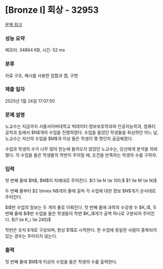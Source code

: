 # [Bronze I] 회상 - 32953 

[문제 링크](https://www.acmicpc.net/problem/32953) 

### 성능 요약

메모리: 34864 KB, 시간: 52 ms

### 분류

자료 구조, 해시를 사용한 집합과 맵, 구현

### 제출 일자

2025년 1월 24일 17:07:50

### 문제 설명

<p>노교수는 지금까지 서울사이버대학교 빅데이터·정보보호학과와 인공지능학과, 컴퓨터공학과 등에서 $N$개의 수업을 진행하였다. 수업을 들었던 학생들을 회상하던 어느 날, 노교수는 자신의 수업을 $M$개 이상 들은 학생이 몇 명인지 궁금해졌다. </p>

<p>수업과 학생의 수가 너무 많아 한눈에 들어오지 않았던 노교수는, 당신에게 분석을 의뢰했다. 각 수업을 들은 학생들의 학번이 주어질 때, 조건을 만족하는 학생의 수를 구하자.</p>

### 입력 

 <p>첫 번째 줄에 $N$, $M$이 차례대로 주어진다. $(1 \le N \le 100;$ $1 \le M \le N)$ </p>

<p>두 번째 줄부터 $2 \times N$개의 줄에 걸쳐 각 수업에 대한 정보 $N$개가 순서대로 주어진다.</p>

<p>$i$번 수업의 정보는 두 개의 줄로 이뤄진다. 첫 번째 줄에 과목의 수강생 수 $K_i$, 두 번째 줄에 $i$번 수업을 들은 학생들의 학번 $K_i$개가 공백 하나로 구분되어 주어진다. $(1 \le K_i \le 240)$ </p>

<p>학번은 숫자 8개로 구성되며, 항상 $1$로 시작한다. 한 수업에 동일한 사람이 중복되어 있는 경우는 주어지지 않는다.</p>

### 출력 

 <p>첫 번째 줄에 $M$개 이상의 수업을 들은 학생의 수를 출력한다.</p>


